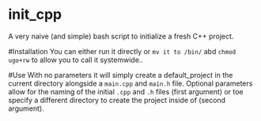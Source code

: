 # init_cpp
A very naive (and simple) bash script to initialize a fresh C++ project.

#Installation
You can either run it directly or `mv it to /bin/` abd `chmod ugo+rw` to allow you to call it systemwide..

#Use
With no parameters it will simply create a default_project in the current directory alongside a `main.cpp` and `main.h` file.
Optional parameters allow for the naming of the initial `.cpp` and `.h` files (first argument) or toe specify a different directory
to create the project inside of (second argument).